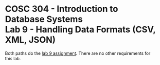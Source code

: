 # COSC 304 - Introduction to Database Systems<br>Lab 9 - Handling Data Formats (CSV, XML, JSON)

Both paths do the [lab 9 assignment](../). There are no other requirements for this lab.
